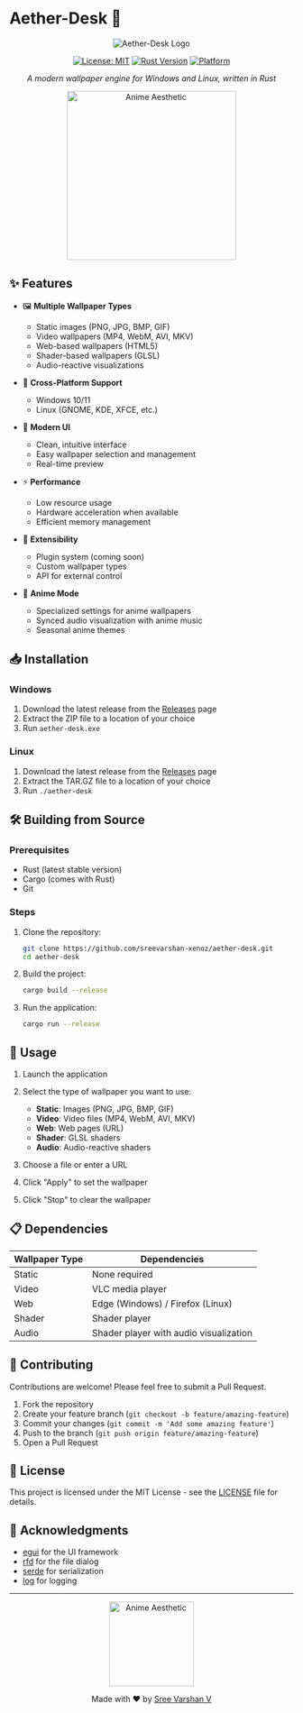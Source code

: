 ﻿# Aether-Desk 🌟

<div align="center">

![Aether-Desk Logo](https://via.placeholder.com/150?text=Aether-Desk)

[![License: MIT](https://img.shields.io/badge/License-MIT-blue.svg)](https://opensource.org/licenses/MIT)
[![Rust Version](https://img.shields.io/badge/Rust-1.70+-blue.svg)](https://www.rust-lang.org)
[![Platform](https://img.shields.io/badge/Platform-Windows%20%7C%20Linux-blue)](https://github.com/sreevarshan-xenoz/aether-desk)

*A modern wallpaper engine for Windows and Linux, written in Rust*

<img src="https://media.giphy.com/media/3o7TKqnN349PBUtGFO/giphy.gif" width="300" alt="Anime Aesthetic">

</div>

## ✨ Features

- 🖼️ **Multiple Wallpaper Types**
  - Static images (PNG, JPG, BMP, GIF)
  - Video wallpapers (MP4, WebM, AVI, MKV)
  - Web-based wallpapers (HTML5)
  - Shader-based wallpapers (GLSL)
  - Audio-reactive visualizations

- 🔄 **Cross-Platform Support**
  - Windows 10/11
  - Linux (GNOME, KDE, XFCE, etc.)

- 🎨 **Modern UI**
  - Clean, intuitive interface
  - Easy wallpaper selection and management
  - Real-time preview

- ⚡ **Performance**
  - Low resource usage
  - Hardware acceleration when available
  - Efficient memory management

- 🔌 **Extensibility**
  - Plugin system (coming soon)
  - Custom wallpaper types
  - API for external control

- 🌸 **Anime Mode**
  - Specialized settings for anime wallpapers
  - Synced audio visualization with anime music
  - Seasonal anime themes

## 📥 Installation

### Windows

1. Download the latest release from the [Releases](https://github.com/sreevarshan-xenoz/aether-desk/releases) page
2. Extract the ZIP file to a location of your choice
3. Run `aether-desk.exe`

### Linux

1. Download the latest release from the [Releases](https://github.com/sreevarshan-xenoz/aether-desk/releases) page
2. Extract the TAR.GZ file to a location of your choice
3. Run `./aether-desk`

## 🛠️ Building from Source

### Prerequisites

- Rust (latest stable version)
- Cargo (comes with Rust)
- Git

### Steps

1. Clone the repository:
   ```bash
   git clone https://github.com/sreevarshan-xenoz/aether-desk.git
   cd aether-desk
   ```

2. Build the project:
   ```bash
   cargo build --release
   ```

3. Run the application:
   ```bash
   cargo run --release
   ```

## 🚀 Usage

1. Launch the application
2. Select the type of wallpaper you want to use:
   - **Static**: Images (PNG, JPG, BMP, GIF)
   - **Video**: Video files (MP4, WebM, AVI, MKV)
   - **Web**: Web pages (URL)
   - **Shader**: GLSL shaders
   - **Audio**: Audio-reactive shaders

3. Choose a file or enter a URL
4. Click "Apply" to set the wallpaper
5. Click "Stop" to clear the wallpaper

## 📋 Dependencies

| Wallpaper Type | Dependencies |
|----------------|--------------|
| Static | None required |
| Video | VLC media player |
| Web | Edge (Windows) / Firefox (Linux) |
| Shader | Shader player |
| Audio | Shader player with audio visualization |

## 🤝 Contributing

Contributions are welcome! Please feel free to submit a Pull Request.

1. Fork the repository
2. Create your feature branch (`git checkout -b feature/amazing-feature`)
3. Commit your changes (`git commit -m 'Add some amazing feature'`)
4. Push to the branch (`git push origin feature/amazing-feature`)
5. Open a Pull Request

## 📄 License

This project is licensed under the MIT License - see the [LICENSE](LICENSE) file for details.

## 🙏 Acknowledgments

- [egui](https://github.com/emilk/egui) for the UI framework
- [rfd](https://github.com/PolyMeilex/rfd) for the file dialog
- [serde](https://github.com/serde-rs/serde) for serialization
- [log](https://github.com/rust-lang/log) for logging

---

<div align="center">
<img src="https://media.giphy.com/media/3o7TKqnN349PBUtGFO/giphy.gif" width="150" alt="Anime Aesthetic">

Made with ❤️ by [Sree Varshan V](https://github.com/sreevarshan-xenoz)
</div>

